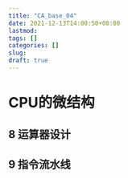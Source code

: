 ```yaml
---
title: "CA_base_04"
date: 2021-12-13T14:00:50+08:00
lastmod:
tags: []
categories: []
slug:
draft: true
---
```

# CPU的微结构
## 8 运算器设计
## 9 指令流水线

